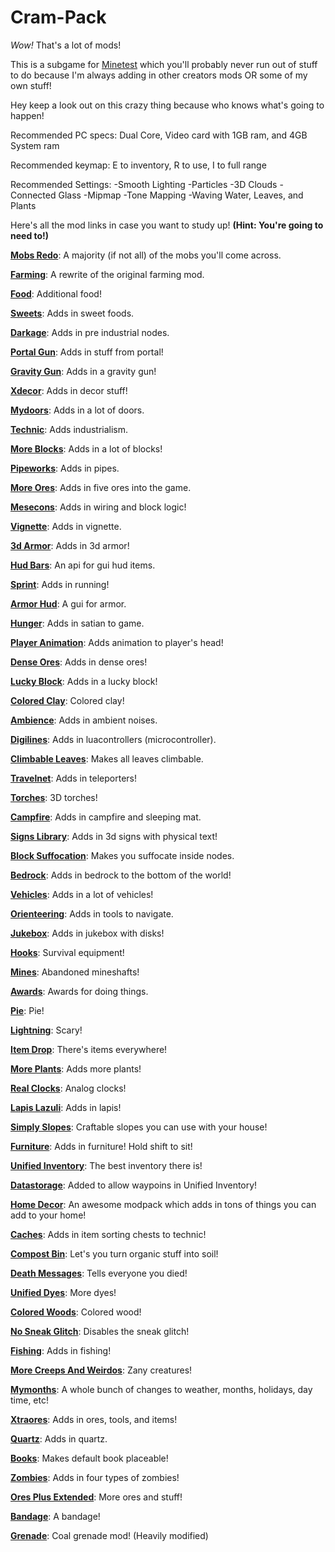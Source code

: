 # Cram-Pack

_Wow!_ That's a lot of mods!

This is a subgame for [Minetest](http://www.minetest.net/) which you'll probably never run out of stuff to do because I'm always adding in other creators mods OR some of my own stuff!

Hey keep a look out on this crazy thing because who knows what's going to happen!

Recommended PC specs: Dual Core, Video card with 1GB ram, and 4GB System ram

Recommended keymap: E to inventory, R to use, I to full range

Recommended Settings:
-Smooth Lighting
-Particles
-3D Clouds
-Connected Glass
-Mipmap
-Tone Mapping
-Waving Water, Leaves, and Plants


Here's all the mod links in case you want to study up! __(Hint: You're going to need to!)__

__[Mobs Redo](https://forum.minetest.net/viewtopic.php?t=9917)__: A majority (if not all) of the mobs you'll come across.

__[Farming](https://forum.minetest.net/viewtopic.php?t=9019)__: A rewrite of the original farming mod.

__[Food](https://forum.minetest.net/viewtopic.php?f=11&t=2960)__: Additional food!

__[Sweets](https://forum.minetest.net/viewtopic.php?id=9039)__: Adds in sweet foods.

__[Darkage](https://forum.minetest.net/viewtopic.php?id=10063)__: Adds in pre industrial nodes.

__[Portal Gun](https://forum.minetest.net/viewtopic.php?f=9&t=12772)__: Adds in stuff from portal!

__[Gravity Gun](https://forum.minetest.net/viewtopic.php?f=9&t=14056)__: Adds in a gravity gun!

__[Xdecor](https://forum.minetest.net/viewtopic.php?f=11&t=12534)__: Adds in decor stuff!

__[Mydoors](https://forum.minetest.net/viewtopic.php?f=11&t=10626)__: Adds in a lot of doors.

__[Technic](https://forum.minetest.net/viewtopic.php?f=11&t=2538)__: Adds industrialism.

__[More Blocks](https://forum.minetest.net/viewtopic.php?f=11&t=509)__: Adds in a lot of blocks!

__[Pipeworks](https://forum.minetest.net/viewtopic.php?f=11&t=2155)__: Adds in pipes.

__[More Ores](https://forum.minetest.net/viewtopic.php?id=549)__: Adds in five ores into the game.

__[Mesecons](https://forum.minetest.net/viewtopic.php?f=11&t=628)__: Adds in wiring and block logic!

__[Vignette](https://forum.minetest.net/viewtopic.php?t=14903)__: Adds in vignette.

__[3d Armor](https://forum.minetest.net/viewtopic.php?t=4654)__: Adds in 3d armor!

__[Hud Bars](https://forum.minetest.net/viewtopic.php?f=11&t=11153)__: An api for gui hud items.

__[Sprint](https://forum.minetest.net/viewtopic.php?f=11&t=9650)__: Adds in running!

__[Armor Hud](https://forum.minetest.net/viewtopic.php?f=9&t=11337)__: A gui for armor.

__[Hunger](https://forum.minetest.net/viewtopic.php?f=11&t=11336)__: Adds in satian to game.

__[Player Animation](https://forum.minetest.net/viewtopic.php?t=12189)__: Adds animation to player's head!

__[Dense Ores](https://forum.minetest.net/viewtopic.php?f=11&t=10373)__: Adds in dense ores!

__[Lucky Block](https://forum.minetest.net/viewtopic.php?f=11&t=13284)__: Adds in a lucky block!

__[Colored Clay](https://forum.minetest.net/viewtopic.php?f=11&t=15651)__: Colored clay!

__[Ambience](https://forum.minetest.net/viewtopic.php?f=11&t=2807)__: Adds in ambient noises.

__[Digilines](https://forum.minetest.net/viewtopic.php?f=11&t=5263)__: Adds in luacontrollers (microcontroller).

__[Climbable Leaves](https://forum.minetest.net/viewtopic.php?f=11&t=15679)__: Makes all leaves climbable.

__[Travelnet](https://forum.minetest.net/viewtopic.php?t=4877)__: Adds in teleporters!

__[Torches](https://forum.minetest.net/viewtopic.php?f=11&t=14359)__: 3D torches!

__[Campfire](https://forum.minetest.net/viewtopic.php?f=11&t=10569)__: Adds in campfire and sleeping mat.

__[Signs Library](https://forum.minetest.net/viewtopic.php?t=13762)__: Adds in 3d signs with physical text!

__[Block Suffocation](https://forum.minetest.net/viewtopic.php?f=11&t=15304)__: Makes you suffocate inside nodes.

__[Bedrock](https://forum.minetest.net/viewtopic.php?f=11&t=11271)__: Adds in bedrock to the bottom of the world!

__[Vehicles](https://forum.minetest.net/viewtopic.php?f=9&t=15610)__: Adds in a lot of vehicles!

__[Orienteering](https://forum.minetest.net/viewtopic.php?f=9&t=15247)__: Adds in tools to navigate.

__[Jukebox](https://forum.minetest.net/viewtopic.php?f=9&t=9485)__: Adds in jukebox with disks!

__[Hooks](https://forum.minetest.net/viewtopic.php?f=9&t=13634)__: Survival equipment!

__[Mines](https://forum.minetest.net/viewtopic.php?id=6307)__: Abandoned mineshafts!

__[Awards](https://forum.minetest.net/viewtopic.php?t=4870)__: Awards for doing things.

__[Pie](https://forum.minetest.net/viewtopic.php?f=11&t=13285)__: Pie!

__[Lightning](https://github.com/minetest-mods/lightning)__: Scary!

__[Item Drop](https://github.com/jordan4ibanez/item_drop)__: There's items everywhere!

__[More Plants](https://forum.minetest.net/viewtopic.php?f=9&t=14470)__: Adds more plants!

__[Real Clocks](https://forum.minetest.net/viewtopic.php?t=11385)__: Analog clocks!

__[Lapis Lazuli](https://forum.minetest.net/viewtopic.php?t=11287)__: Adds in lapis!

__[Simply Slopes](https://forum.minetest.net/viewtopic.php?f=11&t=13555)__: Craftable slopes you can use with your house!

__[Furniture](https://forum.minetest.net/viewtopic.php?f=11&t=14910)__: Adds in furniture! Hold shift to sit!

__[Unified Inventory](https://forum.minetest.net/viewtopic.php?t=12767)__: The best inventory there is!

__[Datastorage](https://github.com/minetest-technic/datastorage)__: Added to allow waypoins in Unified Inventory!

__[Home Decor](https://forum.minetest.net/viewtopic.php?pid=26061)__: An awesome modpack which adds in tons of things you can add to your home!

__[Caches](https://forum.minetest.net/viewtopic.php?f=11&t=14425)__: Adds in item sorting chests to technic!

__[Compost Bin](https://forum.minetest.net/viewtopic.php?f=11&t=14561)__: Let's you turn organic stuff into soil!

__[Death Messages](https://forum.minetest.net/viewtopic.php?f=11&t=8821)__: Tells everyone you died!

__[Unified Dyes](https://forum.minetest.net/viewtopic.php?pid=28399)__: More dyes!

__[Colored Woods](https://forum.minetest.net/viewtopic.php?pid=32039)__: Colored wood!

__[No Sneak Glitch](https://forum.minetest.net/viewtopic.php?f=11&t=10424)__: Disables the sneak glitch!

__[Fishing](https://github.com/MinetestForFun/fishing)__: Adds in fishing!

__[More Creeps And Weirdos](https://forum.minetest.net/viewtopic.php?f=9&t=15822)__: Zany creatures!

__[Mymonths](https://forum.minetest.net/viewtopic.php?f=9&t=13639)__: A whole bunch of changes to weather, months, holidays, day time, etc!

__[Xtraores](https://forum.minetest.net/viewtopic.php?f=11&t=12798)__: Adds in ores, tools, and items!

__[Quartz](https://forum.minetest.net/viewtopic.php?t=5682)__: Adds in quartz.

__[Books](https://forum.minetest.net/viewtopic.php?f=9&t=15214)__: Makes default book placeable!

__[Zombies](https://forum.minetest.net/viewtopic.php?f=9&t=14934)__: Adds in four types of zombies!

__[Ores Plus Extended](https://forum.minetest.net/viewtopic.php?f=9&t=14581)__: More ores and stuff!

__[Bandage](https://forum.minetest.net/viewtopic.php?f=9&t=14941)__: A bandage!

__[Grenade](https://forum.minetest.net/viewtopic.php?f=9&t=15273)__: Coal grenade mod! (Heavily modified)








